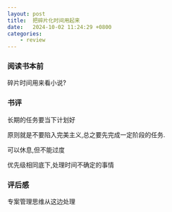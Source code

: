 ```yaml
---
layout: post
title:  把碎片化时间用起来
date:   2024-10-02 11:24:29 +0800
categories: 
    - review 
---
```


### 阅读书本前

碎片时间用来看小说?

### 书评

长期的任务要当下计划好

原则就是不要陷入完美主义,总之要先完成一定阶段的任务.

可以休息,但不能过度

优先级相同底下,处理时间不确定的事情

### 评后感

专案管理思维从这边处理